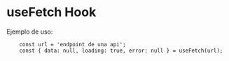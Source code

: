 # useFetch Hook

Ejemplo de uso: 
```
    const url = 'endpoint de una api';
    const { data: null, loading: true, error: null } = useFetch(url);
```
